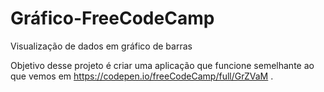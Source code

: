 # Gráfico-FreeCodeCamp
Visualização de dados em gráfico de barras
 
 Objetivo desse projeto é criar uma aplicação que funcione semelhante ao que vemos em https://codepen.io/freeCodeCamp/full/GrZVaM .
